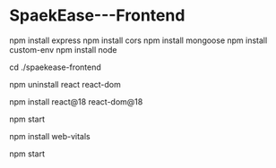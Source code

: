 # SpaekEase---Frontend

npm install express
npm install cors
npm install mongoose
npm install custom-env
npm install node

cd ./spaekease-frontend

npm uninstall react react-dom

npm install react@18 react-dom@18

npm start

npm install web-vitals

npm start
